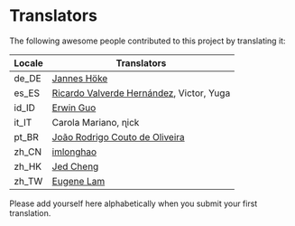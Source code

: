 # Translators

The following awesome people contributed to this project by translating it:

| Locale | Translators                                                          |
|--------|----------------------------------------------------------------------|
| de_DE  | [Jannes Höke](https://github.com/jh0ker)                             |
| es_ES  | [Ricardo Valverde Hernández](https://telegram.me/rivh1), Victor, Yuga|
| id_ID  | [Erwin Guo](https://www.facebook.com/erwinfransiscus)                |
| it_IT  | Carola Mariano, ɳick                                                 |
| pt_BR  | [João Rodrigo Couto de Oliveira](http://twitter.com/JoaoRodrigoJR)   |
| zh_CN  | [imlonghao](https://github.com/imlonghao)                            |
| zh_HK  | [Jed Cheng](https://www.facebook.com/profile.php?id=100002258388821) |
| zh_TW  | [Eugene Lam](https://www.facebook.com/eugenelam1118)                 |

Please add yourself here alphabetically when you submit your first translation.
